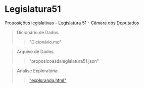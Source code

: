 # Legislatura51
Proposições legislativas - Legislatura 51 - Câmara dos Deputados

>Dicionário de Dados
>>"Dicionário.md" 

>Arquivo de Dados
>>"proposicoesdalegislatura51.json"

>Análise Exploratória
>>["explorando.html"](http://htmlpreview.github.com/?https://github.com/Cefor/Legislatura51/blob/master/explorando.html)
